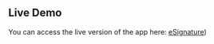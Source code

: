 ## Live Demo

You can access the live version of the app here: [eSignature](https://shhovon.github.io/eSignature/))
